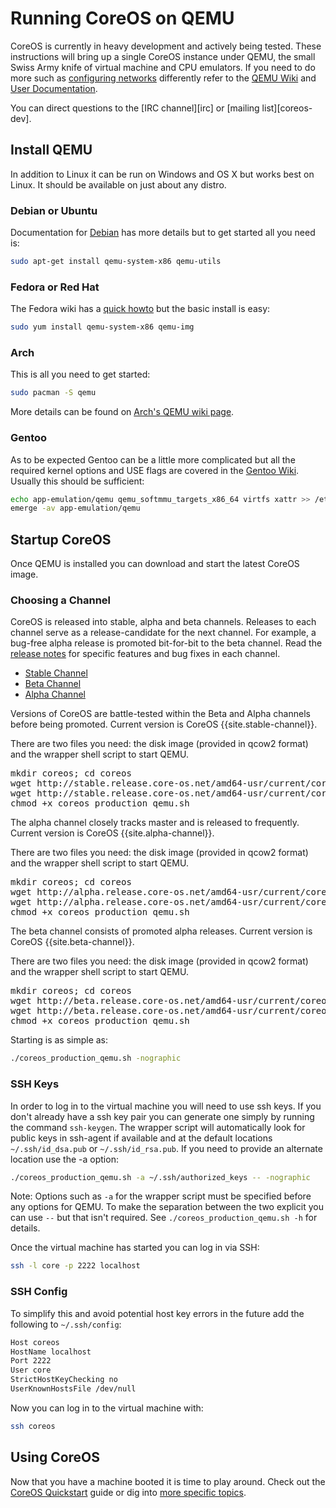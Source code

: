 # Running CoreOS on QEMU

CoreOS is currently in heavy development and actively being tested.
These instructions will bring up a single CoreOS instance under QEMU,
the small Swiss Army knife of virtual machine and CPU emulators.
If you need to do more such as [configuring networks][qemunet]
differently refer to the [QEMU Wiki][qemuwiki] and [User
Documentation][qemudoc].

You can direct questions to the [IRC channel][irc] or [mailing
list][coreos-dev].

[qemunet]: http://wiki.qemu.org/Documentation/Networking
[qemuwiki]: http://wiki.qemu.org/Manual
[qemudoc]: http://qemu.weilnetz.de/qemu-doc.html


## Install QEMU

In addition to Linux it can be run on Windows and OS X but works best on
Linux. It should be available on just about any distro.

### Debian or Ubuntu

Documentation for [Debian][qemudeb] has more details but to get started
all you need is:

```sh
sudo apt-get install qemu-system-x86 qemu-utils
```

[qemudeb]: https://wiki.debian.org/QEMU

### Fedora or Red Hat

The Fedora wiki has a [quick howto][qemufed] but the basic install is easy:

```sh
sudo yum install qemu-system-x86 qemu-img
```

[qemufed]: https://fedoraproject.org/wiki/How_to_use_qemu

### Arch

This is all you need to get started:

```sh
sudo pacman -S qemu
```

More details can be found on [Arch's QEMU wiki page](https://wiki.archlinux.org/index.php/Qemu).

### Gentoo

As to be expected Gentoo can be a little more complicated but all the
required kernel options and USE flags are covered in the [Gentoo
Wiki][qemugen]. Usually this should be sufficient:

```sh
echo app-emulation/qemu qemu_softmmu_targets_x86_64 virtfs xattr >> /etc/portage/package.use
emerge -av app-emulation/qemu
```

[qemugen]: http://wiki.gentoo.org/wiki/QEMU


## Startup CoreOS

Once QEMU is installed you can download and start the latest CoreOS
image.

### Choosing a Channel

CoreOS is released into stable, alpha and beta channels. Releases to each channel serve as a release-candidate for the next channel. For example, a bug-free alpha release is promoted bit-for-bit to the beta channel. Read the [release notes]({{site.baseurl}}/releases) for specific features and bug fixes in each channel.

<div id="qemu-images">
  <ul class="nav nav-tabs">
    <li class="active"><a href="#stable" data-toggle="tab">Stable Channel</a></li>
    <li><a href="#beta" data-toggle="tab">Beta Channel</a></li>
    <li><a href="#alpha" data-toggle="tab">Alpha Channel</a></li>
  </ul>
  <div class="tab-content coreos-docs-image-table">
    <div class="tab-pane active" id="stable">
      <div class="channel-info">
        <p>Versions of CoreOS are battle-tested within the Beta and Alpha channels before being promoted. Current version is CoreOS {{site.stable-channel}}.</p>
       </div>
      <p>There are two files you need: the disk image (provided in qcow2
      format) and the wrapper shell script to start QEMU.</p>
      <pre>mkdir coreos; cd coreos
wget http://stable.release.core-os.net/amd64-usr/current/coreos_production_qemu.sh
wget http://stable.release.core-os.net/amd64-usr/current/coreos_production_qemu_image.img.bz2 -O - | bzcat > coreos_production_qemu_image.img
chmod +x coreos_production_qemu.sh</pre>
    </div>
    <div class="tab-pane" id="alpha">
      <div class="channel-info">
        <p>The alpha channel closely tracks master and is released to frequently.  Current version is CoreOS {{site.alpha-channel}}.</p>
      </div>
      <p>There are two files you need: the disk image (provided in qcow2
      format) and the wrapper shell script to start QEMU.</p>
      <pre>mkdir coreos; cd coreos
wget http://alpha.release.core-os.net/amd64-usr/current/coreos_production_qemu.sh
wget http://alpha.release.core-os.net/amd64-usr/current/coreos_production_qemu_image.img.bz2 -O - | bzcat > coreos_production_qemu_image.img
chmod +x coreos_production_qemu.sh</pre>
    </div>
    <div class="tab-pane" id="beta">
      <div class="channel-info">
        <p>The beta channel consists of promoted alpha releases. Current version is CoreOS {{site.beta-channel}}.</p>
      </div>
      <p>There are two files you need: the disk image (provided in qcow2
      format) and the wrapper shell script to start QEMU.</p>
      <pre>mkdir coreos; cd coreos
wget http://beta.release.core-os.net/amd64-usr/current/coreos_production_qemu.sh
wget http://beta.release.core-os.net/amd64-usr/current/coreos_production_qemu_image.img.bz2 -O - | bzcat > coreos_production_qemu_image.img
chmod +x coreos_production_qemu.sh</pre>
    </div>
  </div>
</div>

Starting is as simple as:

```sh
./coreos_production_qemu.sh -nographic
```

### SSH Keys

In order to log in to the virtual machine you will need to use ssh keys.
If you don't already have a ssh key pair you can generate one simply by
running the command `ssh-keygen`. The wrapper script will automatically
look for public keys in ssh-agent if available and at the default
locations `~/.ssh/id_dsa.pub` or `~/.ssh/id_rsa.pub`. If you need to
provide an alternate location use the -a option:

```sh
./coreos_production_qemu.sh -a ~/.ssh/authorized_keys -- -nographic
```

Note: Options such as `-a` for the wrapper script must be specified before
any options for QEMU. To make the separation between the two explicit
you can use `--` but that isn't required. See
`./coreos_production_qemu.sh -h` for details.

Once the virtual machine has started you can log in via SSH:

```sh
ssh -l core -p 2222 localhost
```

### SSH Config

To simplify this and avoid potential host key errors in the future add
the following to `~/.ssh/config`:

```sh
Host coreos
HostName localhost
Port 2222
User core
StrictHostKeyChecking no
UserKnownHostsFile /dev/null
```

Now you can log in to the virtual machine with:

```sh
ssh coreos
```

## Using CoreOS

Now that you have a machine booted it is time to play around.
Check out the [CoreOS Quickstart]({{site.baseurl}}/docs/quickstart) guide or dig into [more specific topics]({{site.baseurl}}/docs).
